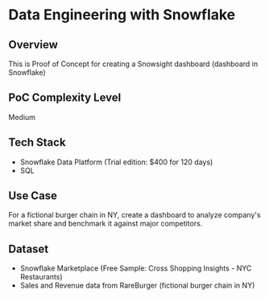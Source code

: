 # Data Engineering with Snowflake

## Overview

This is Proof of Concept for creating a Snowsight dashboard (dashboard in Snowflake)

## PoC Complexity Level

Medium

## Tech Stack

- Snowflake Data Platform (Trial edition: $400 for 120 days)
- SQL

## Use Case

For a fictional burger chain in NY, create a dashboard to analyze company's market share and benchmark it against major competitors.

## Dataset

- Snowflake Marketplace (Free Sample: Cross Shopping Insights - NYC Restaurants)
- Sales and Revenue data from RareBurger (fictional burger chain in NY)

